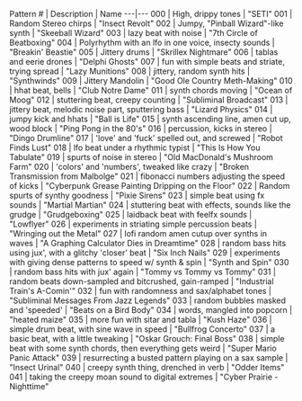 Pattern # | Description | Name
---|---
000 | High, drippy tones | "SETI"
001 | Random Stereo chirps | "Insect Revolt"
002 | Jumpy, "Pinball Wizard"-like synth | "Skeeball Wizard"
003 | lazy beat with noise | "7th Circle of Beatboxing"
004 | Polyrhythm with an lfo in one voice, insecty sounds | "Breakin' Beastie"
005 | Jittery drums | "Skrillex Nightmare"
006 | tablas and eerie drones | "Delphi Ghosts"
007 | fun with simple beats and striate, trying spread | "Lazy Munitions"
008 | jittery, random synth hits | "Synthwinds"
009 | Jittery Mandolin | "Good Ole Country Meth-Making"
010 | hhat beat, bells | "Club Notre Dame"
011 | synth chords moving | "Ocean of Moog"
012 | stuttering beat, creepy counting | "Subliminal Broadcast"
013 | jittery beat, melodic noise part, sputtering bass | "Lizard Physics"
014 | jumpy kick and hhats | "Ball is Life"
015 | synth ascending line, amen cut up, wood block | "Ping Pong in the 80's"
016 | percussion, kicks in stereo | "Dingo Drumline"
017 | 'love' and 'fuck' spelled out, and screwed | "Robot Finds Lust"
018 | lfo beat under a rhythmic typist | "This Is How You Tabulate"
019 | spurts of noise in stereo | "Old MacDonald's Mushroom Farm"
020 | 'colors' and 'numbers', tweaked like crazy | "Broken Transmission from Malbolge"
021 | fibonacci numbers adjusting the speed of kicks | "Cyberpunk Grease Painting Dripping on the Floor"
022 | Random spurts of synthy goodness | "Pixie Sirens"
023 | simple beat using fx sounds | "Martial Martian"
024 | stuttering beat with effects, sounds like the grudge | "Grudgeboxing"
025 | laidback beat with feelfx sounds | "Lowflyer"
026 | experiments in striating simple percussion beats | "Wringing out the Metal"
027 | lofi random amen cutup over synths in waves | "A Graphing Calculator Dies in Dreamtime"
028 | random bass hits using jux', with a glitchy 'closer' beat | "Six Inch Nails"
029 | experiments with giving dense patterns to speed w/ synth & spin | "Synth and Spin"
030 | random bass hits with jux' again | "Tommy vs Tommy vs Tommy"
031 | random beats down-sampled and bitcrushed, gain-ramped | "Industrial Train's A-Comin'"
032 | fun with randomness and sax/alphabet tones | "Subliminal Messages From Jazz Legends"
033 | random bubbles masked and 'speeded' | "Beats on a Bird Body"
034 | words, mangled into popcorn | "heated maize"
035 | more fun with sitar and tabla | "Kush Haze"
036 | simple drum beat, with sine wave in speed | "Bullfrog Concerto"
037 | a basic beat, with a little tweaking | "Oskar Grouch: Final Boss"
038 | simple beat with some synth chords, then everything gets weird | "Super Mario Panic Attack"
039 | resurrecting a busted pattern playing on a sax sample | "Insect Urinal"
040 | creepy synth thing, drenched in verb | "Odder Items"
041 | taking the creepy moan sound to digital extremes | "Cyber Prairie - Nighttime"
